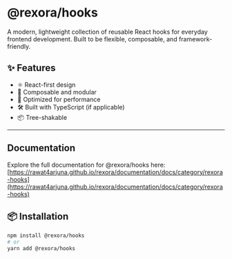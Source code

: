 # @rexora/hooks

A modern, lightweight collection of reusable React hooks for everyday frontend development. Built to be flexible, composable, and framework-friendly.

## ✨ Features

- ⚛️ React-first design
- 🧩 Composable and modular
- 🚀 Optimized for performance
- 🛠️ Built with TypeScript (if applicable)
- 📦 Tree-shakable

---

## Documentation

Explore the full documentation for @rexora/hooks here: [https://rawat4arjuna.github.io/rexora/documentation/docs/category/rexora-hooks](https://rawat4arjuna.github.io/rexora/documentation/docs/category/rexora-hooks)

## 📦 Installation

```bash
npm install @rexora/hooks
# or
yarn add @rexora/hooks
